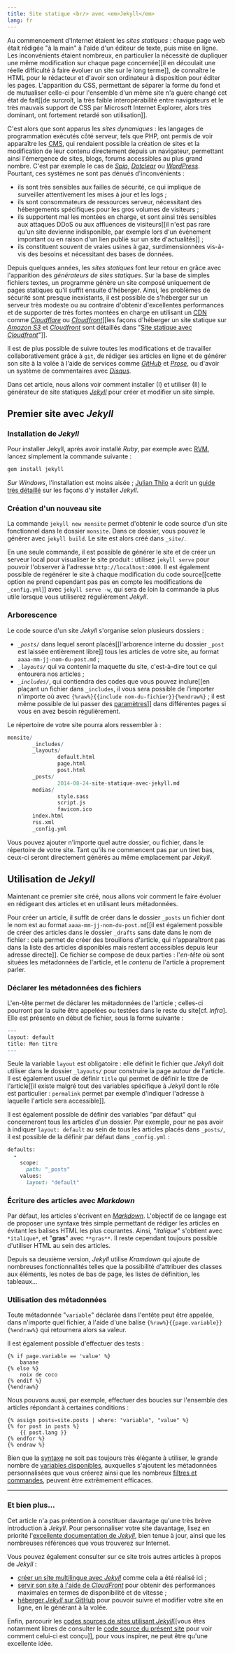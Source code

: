 ```yaml
---
title: Site statique <br/> avec <em>Jekyll</em>
lang: fr
---
```


Au commencement d'Internet étaient les *sites statiques* : chaque page web était rédigée "à la main" à l'aide d'un éditeur de texte, puis mise en ligne. Les inconvénients étaient nombreux, en particulier la nécessité de dupliquer une même modification sur chaque page concernée[[il en découlait une  réelle difficulté à faire évoluer un site sur le long terme]], de connaître le HTML pour le rédacteur et d'avoir son ordinateur à disposition pour éditer les pages. L'apparition du CSS, permettant de séparer la forme du fond et de mutualiser celle-ci pour l'ensemble d'un même site n'a guère changé cet état de fait[[de surcroît, la très faible interopérabilité entre navigateurs et le très mauvais support de CSS par Microsoft Internet Explorer, alors très dominant, ont fortement retardé son utilisation]].

C'est alors que sont apparus les *sites dynamiques* : les langages de programmation exécutés côté serveur, tels que PHP, ont permis de voir apparaître les [CMS](https://fr.wikipedia.org/wiki/Syst%C3%A8me_de_gestion_de_contenu), qui rendaient possible la création de sites et la modification de leur contenu directement depuis un navigateur, permettant ainsi l'émergence de sites, blogs, forums accessibles au plus grand nombre. C'est par exemple le cas de [*Spip*](http://www.spip.net/), [*Dotclear*](http://fr.dotclear.org/) ou [*WordPress*](https://fr.wordpress.com/). Pourtant, ces systèmes ne sont pas dénués d'inconvénients :

- ils sont très sensibles aux failles de sécurité, ce qui implique de surveiller attentivement les mises à jour et les logs ;
- ils sont consommateurs de ressources serveur, nécessitant des hébergements spécifiques pour les gros volumes de visiteurs ;
- ils supportent mal les montées en charge, et sont ainsi très sensibles aux attaques DDoS ou aux affluences de visiteurs[[il n'est pas rare qu'un site devienne indisponible, par exemple lors d'un événement important ou en raison d'un lien publié sur un site d'actualités]] ;
- ils constituent souvent de vraies usines à gaz, surdimensionnées vis-à-vis des besoins et nécessitant des bases de données.

Depuis quelques années, les *sites statiques* font leur retour en grâce avec l'apparition des *générateurs de sites statiques*. Sur la base de simples fichiers textes, un programme génère un site composé uniquement de pages statiques qu'il suffit ensuite d'héberger. Ainsi, les problèmes de sécurité sont presque inexistants, il est possible de s'héberger sur un serveur très modeste ou au contraire d'obtenir d'excellentes performances et de supporter de très fortes montées en charge en utilisant un [CDN](https://fr.wikipedia.org/wiki/Content_delivery_network) comme [*Cloudflare*](https://www.cloudflare.com/) ou [*Cloudfront*](http://aws.amazon.com/fr/cloudfront/)[[les façons d'héberger un site statique sur [*Amazon S3*](http://aws.amazon.com/fr/s3/) et [*Cloudfront*](http://aws.amazon.com/fr/cloudfront/) sont détaillés dans "[Site statique avec *Cloudfront*]({{site.base}}/site-statique-avec-cloudfront/)"]].

Il est de plus possible de suivre toutes les modifications et de travailler collaborativement grâce à `git`, de rédiger ses articles en ligne et de générer son site à la volée à l'aide de services comme [*GitHub*](https://pages.github.com/) et [*Prose*](http://prose.io), ou d'avoir un système de commentaires avec [*Disqus*](https://disqus.com/).

Dans cet article, nous allons voir comment installer (I) et utiliser (II) le générateur de site statiques [*Jekyll*](http://jekyllrb.com/) pour créer et modifier un site simple.

## Premier site avec *Jekyll*

### Installation de *Jekyll*

Pour installer Jekyll, après avoir installé *Ruby*, par exemple avec [RVM](http://rvm.io/), lancez simplement la commande suivante :

```sh
gem install jekyll
```

*Sur Windows*, l'installation est moins aisée ; [Julian Thilo](http://jekyll-windows.juthilo.com/) a écrit un [guide très détaillé](http://jekyll-windows.juthilo.com/) sur les façons d'y installer *Jekyll*.

### Création d'un nouveau site

La commande `jekyll new monsite` permet d'obtenir le code source d'un site fonctionnel dans le dossier `monsite`. Dans ce dossier, vous pouvez le générer avec `jekyll build`. Le site est alors créé dans `_site/`.

En une seule commande, il est possible de générer le site et de créer un serveur local pour visualiser le site produit : utilisez `jekyll serve` pour pouvoir l'observer à l'adresse `http://localhost:4000`. Il est également possible de regénérer le site à chaque modification du code source[[cette option ne prend cependant pas pas en compte les modifications de `_config.yml`]] avec `jekyll serve -w`, qui sera de loin la commande la plus utile lorsque vous utiliserez régulièrement *Jekyll*.


### Arborescence

Le code source d'un site *Jekyll* s'organise selon plusieurs dossiers :

- *`_posts/`* dans lequel seront placés[[l'arborence interne du dossier `_post` est laissée entièrement libre]] tous les articles de votre site, au format `aaaa-mm-jj-nom-du-post.md` ;
- *`_layouts/`* qui va contenir la maquette du site, c'est-à-dire tout ce qui entourera nos articles ;
-  *`_includes/`*, qui contiendra des codes que vous pouvez inclure[[en plaçant un fichier dans `_includes`, il vous sera possible de l'importer n'importe où avec `{%raw%}{{include nom-du-fichier}}{%endraw%}` ; il est même possible de lui passer des [paramètres](http://jekyllrb.com/docs/templates/#includes)]] dans différentes pages si vous en avez besoin régulièrement.

Le répertoire de votre site pourra alors ressembler à :

```r
monsite/
        _includes/
        _layouts/
                default.html
                page.html
                post.html
        _posts/
                2014-08-24-site-statique-avec-jekyll.md
        medias/
                style.sass
                script.js
                favicon.ico
        index.html
        rss.xml
        _config.yml
```

Vous pouvez ajouter n'importe quel autre dossier, ou fichier, dans le répertoire de votre site. Tant qu'ils ne commencent pas par un tiret bas, ceux-ci seront directement générés au même emplacement par *Jekyll*.

## Utilisation de *Jekyll*

Maintenant ce premier site créé, nous allons voir comment le faire évoluer en rédigeant des articles et en utilisant leurs métadonnées.

Pour créer un article, il suffit de créer dans le dossier `_posts` un fichier dont le nom est au format `aaaa-mm-jj-nom-du-post.md`[[il est également possible de créer des articles dans le dossier `_drafts` sans date dans le nom de fichier : cela permet de créer des brouillons d'article, qui n'apparaîtront pas dans la liste des articles disponibles mais restent accessibles depuis leur adresse directe]]. Ce fichier se compose de deux parties : l'*en-tête* où sont situées les métadonnées de l'article, et le *contenu* de l'article à proprement parler.

### Déclarer les métadonnées des fichiers

L'en-tête permet de déclarer les métadonnées de l'article ; celles-ci pourront par la suite être appelées ou testées dans le reste du site[cf. *infra*]. Elle est présente en début de fichier, sous la forme suivante :

```r
---
layout: default
title: Mon titre
---
```

Seule la variable `layout` est obligatoire : elle définit le fichier que *Jekyll* doit utiliser dans le dossier `_layouts/` pour construire la page autour de l'article. Il est également usuel de définir `title` qui permet de définir le titre de l'article[[il existe malgré tout des variables spécifique à *Jekyll* dont le rôle est particulier : `permalink` permet par exemple d'indiquer l'adresse à laquelle l'article sera accessible]].

Il est également possible de définir des variables "par défaut" qui concerneront tous les articles d'un dossier. Par exemple, pour ne pas avoir à indiquer `layout: default` au sein de tous les articles placés dans `_posts/`, il est possible de la définir par défaut dans `_config.yml` :

```ruby
defaults:
  -
    scope:
      path: "_posts"
    values:
      layout: "default"
```

### Écriture des articles avec *Markdown*

Par défaut, les articles s'écrivent en [*Markdown*](http://daringfireball.net/projects/markdown/basics). L'objectif de ce langage est de proposer une syntaxe très simple permettant de rédiger les articles en évitant les balises HTML les plus courantes. Ainsi, "*italique*" s'obtient avec `*italique*`, et "**gras**" avec `**gras**`. Il reste cependant toujours possible d'utiliser HTML au sein des articles.

Depuis sa deuxième version, *Jekyll* utilise *Kramdown* qui ajoute de nombreuses fonctionnalités telles que la possibilité d'attribuer des classes aux éléments, les notes de bas de page, les listes de définition, les tableaux...


### Utilisation des métadonnées

Toute métadonnée "`variable`" déclarée dans l'entête peut être appelée, dans n'importe quel fichier, à l'aide d'une balise `{%raw%}{{page.variable}}{%endraw%}` qui retournera alors sa valeur.

Il est également possible d'effectuer des tests :

```r{% raw %}
{% if page.variable == 'value' %}
    banane
{% else %}
    noix de coco
{% endif %}
{%endraw%}
```

Nous pouvons aussi, par exemple, effectuer des boucles sur l'ensemble des articles répondant à certaines conditions :

```r{% raw %}
{% assign posts=site.posts | where: "variable", "value" %}
{% for post in posts %}
    {{ post.lang }}
{% endfor %}
{% endraw %}
```

Bien que la [syntaxe](https://github.com/Shopify/liquid/wiki/Liquid-for-Designers) ne soit pas toujours très élégante à utiliser, le grande nombre de [variables disponibles](http://jekyllrb.com/docs/variables/), auxquelles s'ajoutent les métadonnées personnalisées que vous créerez ainsi que les nombreux [filtres et commandes](https://github.com/Shopify/liquid/wiki/Liquid-for-Designers), peuvent être extrêmement efficaces.


---

### Et bien plus...

Cet article n'a pas prétention à constituer davantage qu'une très brève introduction à *Jekyll*. Pour personnaliser votre site davantage, lisez en priorité l'[excellente documentation de *Jekyll*](http://jekyllrb.com/docs/home/), bien tenue à jour, ainsi que les nombreuses références que vous trouverez sur Internet.

Vous pouvez également consulter sur ce site trois autres articles à propos de *Jekyll* :

- [créer un site multilingue avec *Jekyll*]({{site.base}}/rendre-jekyll-multilingue/) comme cela a été réalisé ici ;
- [servir son site à l'aide de *CloudFront*]({{site.base}}/servir-son-site-avec-cloudfront/) pour obtenir des performances maximales en termes de disponibilité et de vitesse ;
- [héberger _Jekyll_ sur GitHub]({{site.base}}/utiliser-github-pour-servir-jekyll/) pour pouvoir suivre et modifier votre site en ligne, en le générant à la volée.

Enfin, parcourir les [codes sources de sites utilisant *Jekyll*](https://github.com/jekyll/jekyll/wiki/Sites)[[vous êtes notamment libres de consulter le [code source du présent site](https://github.com/sylvaindurand/sylvaindurand.org) pour voir comment celui-ci est conçu]], pour vous inspirer, ne peut être qu'une excellente idée.
